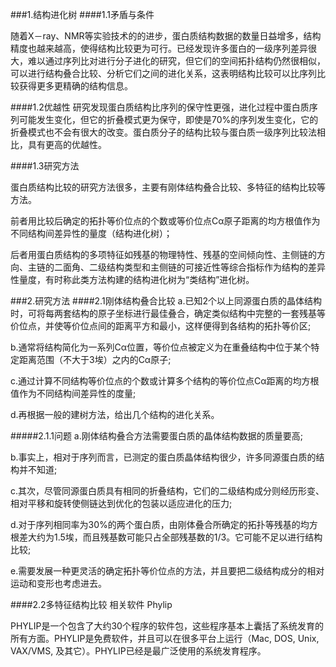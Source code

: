 ###1.结构进化树
####1.1矛盾与条件

随着X－ray、NMR等实验技术的的进步，蛋白质结构数据的数量日益增多，结构精度也越来越高，使得结构比较更为可行。已经发现许多蛋白的一级序列差异很大，难以通过序列比对进行分子进化的研究，但它们的空间拓扑结构仍然很相似，可以进行结构叠合比较、分析它们之间的进化关系，这表明结构比较可以比序列比较获得更多更精确的结构信息。

####1.2优越性
研究发现蛋白质结构比序列的保守性更强，进化过程中蛋白质序列可能发生变化，但它的折叠模式更为保守，即使是70%的序列发生变化，它的折叠模式也不会有很大的改变。蛋白质分子的结构比较与蛋白质一级序列比较法相比，具有更高的优越性。

####1.3研究方法

蛋白质结构比较的研究方法很多，主要有刚体结构叠合比较、多特征的结构比较等方法。

前者用比较后确定的拓扑等价位点的个数或等价位点Cα原子距离的均方根值作为不同结构间差异性的量度（结构进化树）；

后者用蛋白质结构的多项特征如残基的物理特性、残基的空间倾向性、主侧链的方向、主链的二面角、二级结构类型和主侧链的可接近性等综合指标作为结构的差异性量度，有时称此类方法构建的结构进化树为“类结构”进化树。

###2.研究方法
####2.1刚体结构叠合比较
a.已知2个以上同源蛋白质的晶体结构时，可将每两套结构的原子坐标进行最佳叠合，确定类似结构中完整的一套残基等价位点，并使等价位点间的距离平方和最小，这样便得到各结构的拓扑等价区;

b.通常将结构简化为一系列Cα位置，等价位点被定义为在重叠结构中位于某个特定距离范围（不大于3埃）之内的Cα原子;

c.通过计算不同结构等价位点的个数或计算多个结构的等价位点Cα距离的均方根值作为不同结构间差异性的度量;

d.再根据一般的建树方法，给出几个结构的进化关系。

#####2.1.1问题
a.刚体结构叠合方法需要蛋白质的晶体结构数据的质量要高;

b.事实上，相对于序列而言，已测定的蛋白质晶体结构很少，许多同源蛋白质的结构并不知道;

c.其次，尽管同源蛋白质具有相同的折叠结构，它们的二级结构成分则经历形变、相对平移和旋转使侧链达到优化的包装以适应进化的压力;

d.对于序列相同率为30%的两个蛋白质，由刚体叠合所确定的拓扑等残基的均方根差大约为1.5埃，而且残基数可能只占全部残基数的1/3。它可能不足以进行结构比较;

e.需要发展一种更灵活的确定拓扑等价位点的方法，并且要把二级结构成分的相对运动和变形也考虑进去。

####2.2多特征结构比较
相关软件 Phylip

PHYLIP是一个包含了大约30个程序的软件包，这些程序基本上囊括了系统发育的所有方面。PHYLIP是免费软件，并且可以在很多平台上运行（Mac, DOS, Unix, VAX/VMS, 及其它）。PHYLIP已经是最广泛使用的系统发育程序。






















